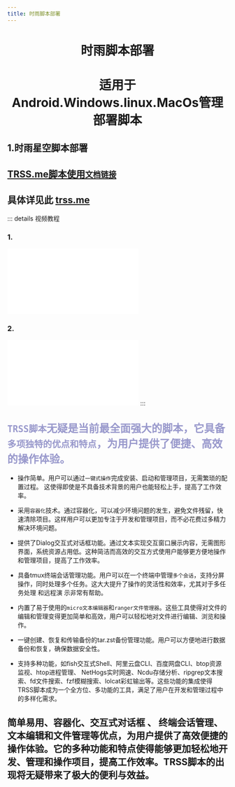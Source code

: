 ```yaml
---
title: 时雨脚本部署
---
```

<div align="center">

# 时雨脚本部署
# 适用于Android.Windows.linux.MacOs管理部署脚本

</div>


## 1.时雨星空脚本部署

##  [TRSS.me脚本使用`文档链接`](https://trss.me) 

## 具体详见此     [trss.me](https://trss.me)

:::  details 视频教程

### 1.
<iframe src="//player.bilibili.com/player.html?aid=560934833&bvid=BV1ie4y1b7zE&cid=843860107&page=1" scrolling="no" border="0" frameborder="no" framespacing="0" allowfullscreen="true"> </iframe>

### 2.
<iframe src="//player.bilibili.com/player.html?aid=609700835&bvid=BV1J84y1H71b&cid=1015055860&page=1" scrolling="no" border="0" frameborder="no" framespacing="0" allowfullscreen="true"> </iframe>
:::



## <font color=#9999cc size=5 >`TRSS脚本`无疑是当前最全面强大的脚本，它具备`多项独特的优点和特点`，为用户提供了便捷、高效的操作体验。</font>

* 操作简单。用户可以通过`一键式操作`完成安装、启动和管理项目，无需繁琐的配置过程。 这使得即使是不具备技术背景的用户也能轻松上手，提高了工作效率。

* 采用`容器化`技术。通过容器化，可以减少环境问题的发生，避免文件残留，快速清除项目。这样用户可以更加专注于开发和管理项目，而不必花费过多精力解决环境问题。

* 提供了Dialog交互式对话框功能。通过文本实现交互窗口展示内容，无需图形界面，系统资源占用低。这种简洁而高效的交互方式使用户能够更方便地操作和管理项目，提高了工作效率。

* 具备tmux终端会话管理功能。用户可以在一个终端中管理`多个会话`，支持分屏操作，同时处理多个任务。这大大提升了操作的灵活性和效率，尤其对于多任务处理 和远程演 示非常有帮助。

* 内置了易于使用的`micro文本编辑器`和`ranger文件管理器`。这些工具使得对文件的编辑和管理变得更加简单和高效，用户可以轻松地对文件进行编辑、浏览和操作。

* 一键创建、恢复和传输备份的tar.zst备份管理功能。用户可以方便地进行数据备份和恢复，确保数据安全性。

* 支持多种功能，如fish交互式Shell、阿里云盘CLI、百度网盘CLI、btop资源监视、htop进程管理、 NetHogs实时网速、Ncdu存储分析、ripgrep文本搜索、fd文件搜索、fzf模糊搜索、lolcat彩虹输出等。这些功能的集成使得TRSS脚本成为一个全方位、多功能的工具，满足了用户在开发和管理过程中的多样化需求。

## 简单易用、容器化、交互式对话框 、 终端会话管理、文本编辑和文件管理等优点，为用户提供了高效便捷的操作体验。它的多种功能和特点使得能够更加轻松地开发、管理和操作项目，提高工作效率。TRSS脚本的出现将无疑带来了极大的便利与效益。


